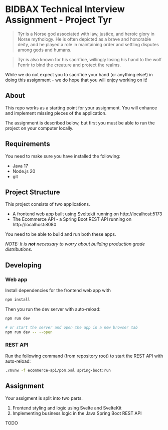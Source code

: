 # BIDBAX Technical Interview Assignment - Project Tyr

> Týr is a Norse god associated with law, justice, and heroic glory in Norse mythology. He is often depicted as a brave and honorable deity, and he played a role in maintaining order and settling disputes among gods and humans. 

> Týr is also known for his sacrifice, willingly losing his hand to the wolf Fenrir to bind the creature and protect the realms.

While we do not expect you to sacrifice your hand (or anything else!) in doing this assignment - we do hope that you will enjoy working on it!

## About

This repo works as a starting point for your assignment. You will enhance and implement missing pieces of the application.

The assignment is described below, but first you must be able to run the project on your computer locally.

## Requirements

You need to make sure you have installed the following:

* Java 17
* Node.js 20
* git


## Project Structure

This project consists of two applications. 

* A frontend web app built using [Sveltekit](https://kit.svelte.dev/) running on http://localhost:5173
* The Ecommerce API - a Spring Boot REST API running on http://localhost:8080

You need to be able to build and run both these apps. 

*NOTE: It is **not** necessary to worry about building production grade distributions.*

## Developing

### Web app

Install dependencies for the frontend web app with

```bash
npm install
```

Then you run the dev server with auto-reload:

```bash
npm run dev

# or start the server and open the app in a new browser tab
npm run dev -- --open
```

### REST API

Run the following command (from repository root) to start the REST API with auto-reload:

```bash
./mvnw -f ecommerce-api/pom.xml spring-boot:run
```

## Assignment

Your assigment is split into two parts. 

1. Frontend styling and logic using Svelte and SvelteKit
2. Implementing business logic in the Java Spring Boot REST API

TODO